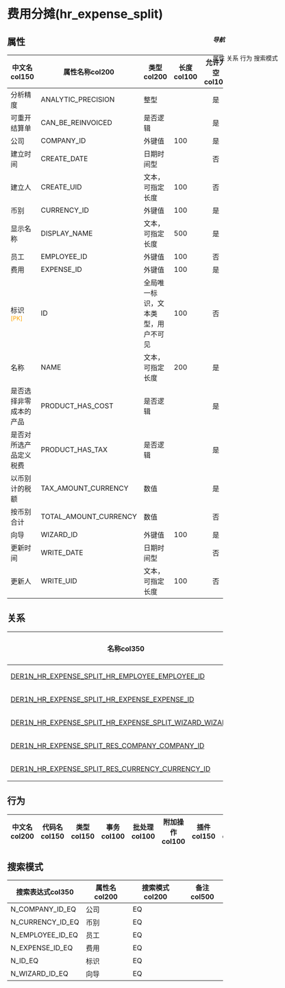 # 费用分摊(hr_expense_split)  <!-- {docsify-ignore-all} -->


## 属性
|    中文名col150 | 属性名称col200           | 类型col200     | 长度col100    |允许为空col100    |  备注col500  |
| --------   |------------| -----  | -----  | :----: | -------- |
|分析精度|ANALYTIC_PRECISION|整型||是||
|可重开结算单|CAN_BE_REINVOICED|是否逻辑||是||
|公司|COMPANY_ID|外键值|100|是||
|建立时间|CREATE_DATE|日期时间型||否||
|建立人|CREATE_UID|文本，可指定长度|100|否||
|币别|CURRENCY_ID|外键值|100|是||
|显示名称|DISPLAY_NAME|文本，可指定长度|500|是||
|员工|EMPLOYEE_ID|外键值|100|否||
|费用|EXPENSE_ID|外键值|100|是||
|标识<sup class="footnote-symbol"><font color=orange>[PK]</font></sup>|ID|全局唯一标识，文本类型，用户不可见|100|否||
|名称|NAME|文本，可指定长度|200|是||
|是否选择非零成本的产品|PRODUCT_HAS_COST|是否逻辑||是||
|是否对所选产品定义税费|PRODUCT_HAS_TAX|是否逻辑||是||
|以币别计的税额|TAX_AMOUNT_CURRENCY|数值||是||
|按币别合计|TOTAL_AMOUNT_CURRENCY|数值||否||
|向导|WIZARD_ID|外键值|100|是||
|更新时间|WRITE_DATE|日期时间型||否||
|更新人|WRITE_UID|文本，可指定长度|100|否||


## 关系

<el-row>
<el-tabs v-model="show_der">
<el-tab-pane label="从关系" name="minor">

|  名称col350   | 主实体col200   | 关系类型col200   |    备注col500  |
| -------- |---------- |-----------|----- |
|[DER1N_HR_EXPENSE_SPLIT_HR_EMPLOYEE_EMPLOYEE_ID](der/DER1N_HR_EXPENSE_SPLIT_HR_EMPLOYEE_EMPLOYEE_ID)|[员工(HR_EMPLOYEE)](module/hr/hr_employee)|1:N关系||
|[DER1N_HR_EXPENSE_SPLIT_HR_EXPENSE_EXPENSE_ID](der/DER1N_HR_EXPENSE_SPLIT_HR_EXPENSE_EXPENSE_ID)|[费用(HR_EXPENSE)](module/hr/hr_expense)|1:N关系||
|[DER1N_HR_EXPENSE_SPLIT_HR_EXPENSE_SPLIT_WIZARD_WIZARD_ID](der/DER1N_HR_EXPENSE_SPLIT_HR_EXPENSE_SPLIT_WIZARD_WIZARD_ID)|[费用拆分向导(HR_EXPENSE_SPLIT_WIZARD)](module/hr/hr_expense_split_wizard)|1:N关系||
|[DER1N_HR_EXPENSE_SPLIT_RES_COMPANY_COMPANY_ID](der/DER1N_HR_EXPENSE_SPLIT_RES_COMPANY_COMPANY_ID)|[公司(RES_COMPANY)](module/base/res_company)|1:N关系||
|[DER1N_HR_EXPENSE_SPLIT_RES_CURRENCY_CURRENCY_ID](der/DER1N_HR_EXPENSE_SPLIT_RES_CURRENCY_CURRENCY_ID)|[币别(RES_CURRENCY)](module/base/res_currency)|1:N关系||

</el-tab-pane>
</el-tabs>
</el-row>

## 行为
| 中文名col200    | 代码名col150    | 类型col150    | 事务col100   | 批处理col100   | 附加操作col100  | 插件col150    |  备注col300  |
| -------- |---------- |----------- |:----:|:----:|---------| ----- | ----- |

## 搜索模式
|   搜索表达式col350   |    属性名col200    |    搜索模式col200        |备注col500  |
| -------- |------------|------------|------|
|N_COMPANY_ID_EQ|公司|EQ||
|N_CURRENCY_ID_EQ|币别|EQ||
|N_EMPLOYEE_ID_EQ|员工|EQ||
|N_EXPENSE_ID_EQ|费用|EQ||
|N_ID_EQ|标识|EQ||
|N_WIZARD_ID_EQ|向导|EQ||

<div style="display: block; overflow: hidden; position: fixed; top: 140px; right: 100px;">

##### 导航
<el-anchor >
<el-anchor-link :href="`#/module/hr/hr_expense_split?id=属性`">
  属性
</el-anchor-link>
<el-anchor-link :href="`#/module/hr/hr_expense_split?id=关系`">
  关系
</el-anchor-link>
<el-anchor-link :href="`#/module/hr/hr_expense_split?id=行为`">
  行为
</el-anchor-link>
<el-anchor-link :href="`#/module/hr/hr_expense_split?id=搜索模式`">
  搜索模式
</el-anchor-link>
</el-anchor>
</div>

<script>
 const { createApp } = Vue
  createApp({
    data() {
      return {
show_der:'minor',


      }
    },
    methods: {
    }
  }).use(ElementPlus).mount('#app')
</script>